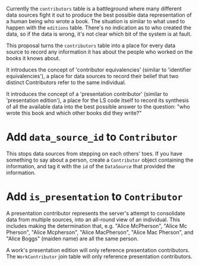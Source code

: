 Currently the `contributors` table is a battleground where many different data sources fight it out to produce the best possible data representation of a human being who wrote a book. The situation is similar to what used to happen with the `editions` table. There's no indication as to who created the data, so if the data is wrong, it's not clear which bit of the system is at fault.

This proposal turns the `contributors` table into a place for every data source to record any information it has about the people who worked on the books it knows about.

It introduces the concept of 'contributor equivalencies' (similar to 'identifier equivalencies'), a place for data sources to record their belief that two distinct Contributors refer to the same individual. 

It introduces the concept of a 'presentation contributor' (similar to 'presentation edition'), a place for the LS code itself to record its synthesis of all the available data into the best possible answer to the question: "who wrote this book and which other books did they write?"

# Add `data_source_id` to `Contributor`

This stops data sources from stepping on each others' toes. If you have something to say about a person, create a `Contributor` object containing the information, and tag it with the `id` of the `DataSource` that provided the information.

# Add `is_presentation` to `Contributor`

A presentation contributor represents the server's attempt to consolidate data from multiple sources, into an all-round view of an individual. This includes making the determination that, e.g. "Alice McPherson", "Alice Mc Pherson", "Alice Mcpherson", "Alice MacPherson", "Alice Mac Pherson", and "Alice Boggs" (maiden name) are all the same person.

A work's presentation edition will only reference presentation contributors. The `WorkContributor` join table will only reference presentation contributors.